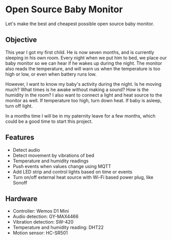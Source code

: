 # Open Source Baby Monitor
Let's make the best and cheapest possible open source baby monitor.

## Objective
This year I got my first child. He is now seven months, and is currently sleeping in his own room. Every night when we put him to bed, we place our baby monitor so we can hear if he wakes up during the night. The monitor also reads the temperature, and will warn us when the temperature is too high or low, or even when battery runs low.

However, I want to know my baby's activity during the night. Is he moving much? What times is he awake without making a sound? How is the humidity in the room? I also want to connect a light and heat source to the monitor as well. If temperature too high, turn down heat. If baby is asleep, turn off light.

In a months time I will be in my paternity leave for a few months, which could be a good time to start this project.

## Features
- Detect audio
- Detect movement by vibrations of bed
- Temperature and humidity readings
- Push events when values change using MQTT
- Add LED strip and control lights based on time or events
- Turn on/off external heat source with Wi-Fi based power plug, like Sonoff

## Hardware
- Controller: Wemos D1 Mini
- Audio detection: GY-MAX4466
- Vibration detection: SW-420
- Temperature and humidity reading: DHT22
- Motion sensor: HC-SR501
